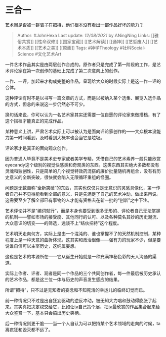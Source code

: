 # 三合一
[艺术圈是否被一群骗子在把持，他们根本没有看出一部作品好坏的能力？](https://www.zhihu.com/question/25156721/answer/2054499929)

> Author: #JohnHexa 
Last update: *12/08/2021* by ANingNing
Links: [[雅俗共赏]] [[性命双修]] [[国家宝藏]] [[艺术解读]] [[通神]] [[艺哲废人]] [[艺术本质]] [[艺术之美]] [[原画]]
Tags: #神学Theology #社科Social-Science #文化艺术Art 
  


一件艺术作品其实是由两层创作合成的。原作者只是完成了第一阶段的工作，是艺术评论家在第一次创作的基础上完成了第二次意向上的创作。

一作、一评，加起来才构成完整的作品，呈现给大众的时候实际上是这一作一评的合体。

这种评论有时不是以书写一篇文章的方式，而是以被纳入某个选集、展览入选作品的方式，但总的来说这一步仍然必不可少。

换句话来说，你可以认为一名艺术家其实还需要一位自愿的评论家来做搭档，有了这个搭档才能真正的完成作品。

某种意义上讲，严肃艺术实际上可以被认为是面向评论家创作的——大众根本没能力第一时间看到，及时看到大概率也会当它是垃圾。

评论家才是真正的面向观众创作。

因为普通人毕竟不是美术史专家或者美学专精，凭借自己的艺术素养一般只能欣赏eyecandy这个级别的视觉快感类和奇观类的东西。这类东西其实绝大多数都没有灵魂和独创性，只是简单的几个视觉特效药混搭的廉价批量随机再组合，没有有历史意义的全新突破，很快就会陷入无限循环重组的怪圈。

问题是无数自称“全新突破”的东西，其实也仅仅只是无意识的灵感具像化，第一作者自己并不见得能看到全部的意义，只是先满足了自己的艺术冲动，做出来再说。这需要至少了解全部已有事物的人才能有资格去在新一批的“创新”之中下注。

艺术评论并不是“编词就行”，而是本身也要受到很多无形的、评论者自己无法掌握的机制——譬如市场的接受度、其他同行的认可、以及各种莫名其妙的历史潮流、大众意识的切变——的筛选，远谈不上“结伙把持”这个程度。

艺术明天走向何方，实际上是由一个混沌的、谁也掌握不了的天然机制控制，某种程度上是一种天意的曲折体现。这其实和政治很像——强有力的玩家不少，但是要说谁自信可以主宰历史，这纯属妄想。

这也是艺术的本源所在——它从诞生开始就是一种充满神秘色彩的天人沟通的渠道。

实际上作者、评者、观者是同一个作品的三个共同创作者，每一件最后被历史承认的艺术作品，都是这三位一体与历史的声音发生感应的结果。

所谓“把持”，只不过是无知者的妄念和不知死活的幸运儿的临终幻觉而已。

前一种情况只不过是出自狂妄驱动的逆反冲动，被无知大力唱和鼓动得膨胀了起来。其实真把决定权交给它，比如让ta自己策个展，把ta最欣赏的作品集合起来给大众鉴赏一下，基本只会搞出历史笑柄。

后一种情况则更干脆——当一个人自认为可以把持某个艺术领域的走向的时候，ta离疯狂和毁灭都不远了。